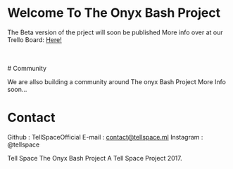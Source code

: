 # Welcome To The Onyx Bash Project
The Beta version of the prject will soon be published
More info over at our Trello Board:  <a href="https://trello.com/b/flj4E3V5" target="blank"> Here! <a>
  
  <br>
  <br>
# Community

We are allso building a community around The onyx Bash Project More Info soon...



# Contact

Github : TellSpaceOfficial
E-mail : contact@tellspace.ml
Instagram : @tellspace





Tell Space The Onyx Bash Project A Tell Space Project 2017.
